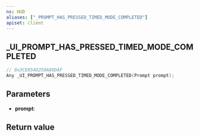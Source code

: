 ```yaml
---
ns: HUD
aliases: ["_PROMPT_HAS_PRESSED_TIMED_MODE_COMPLETED"]
apiset: client
---
```

## _UI_PROMPT_HAS_PRESSED_TIMED_MODE_COMPLETED

```c
// 0x3CE854D250A88DAF
Any _UI_PROMPT_HAS_PRESSED_TIMED_MODE_COMPLETED(Prompt prompt);
```


## Parameters
* **prompt**:

## Return value

